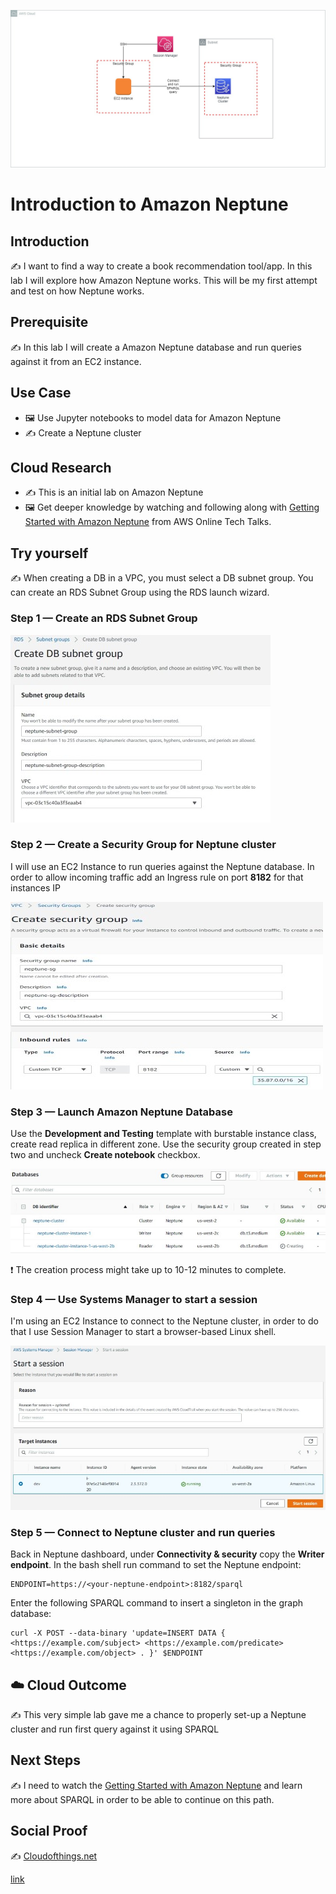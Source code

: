 
![diagram](img/001_diagram.jpg)

# Introduction to Amazon Neptune

## Introduction

✍️ I want to find a way to create a book recommendation tool/app. In this lab I will explore how Amazon Neptune works. This will be my first attempt and test on how Neptune works. 

## Prerequisite

✍️ In this lab I will create a Amazon Neptune database and run queries against it from an EC2 instance.

## Use Case

- 🖼️ Use Jupyter notebooks to model data for Amazon Neptune
- ✍️ Create a Neptune cluster

## Cloud Research

- ✍️ This is an initial lab on Amazon Neptune
- 🖼️ Get deeper knowledge by watching and following along with [Getting Started with Amazon Neptune](https://pages.awscloud.com/AWS-Learning-Path-Getting-Started-with-Amazon-Neptune_2020_LP_0009-DAT.html) from AWS Online Tech Talks.

## Try yourself

✍️ When creating a DB in a VPC, you must select a DB subnet group. You can create an RDS Subnet Group using the RDS launch wizard.

### Step 1 — Create an RDS Subnet Group

![001_step_1_rds_subnet_group.jpg](img/001_step_1_rds_subnet_group.jpg)

### Step 2 — Create a Security Group for Neptune cluster

I will use an EC2 Instance to run queries against the Neptune database. In order to allow incoming traffic add an Ingress rule on port **8182** for that instances IP

![001_step_2_security_group.jpg](img/001_step_2_security_group.jpg)

### Step 3 — Launch Amazon Neptune Database

Use the **Development and Testing** template with burstable instance class, create read replica in different zone. Use the security group created in step two and uncheck **Create notebook** checkbox. 

![001_step_3_creating_neptune.jpg](img/001_step_3_creating_neptune.jpg)

:exclamation: The creation process might take up to 10-12 minutes to complete.

### Step 4 — Use Systems Manager to start a session 

I'm using an EC2 Instance to connect to the Neptune cluster, in order to do that I use Session Manager to start a browser-based Linux shell.

![001_step_4_session_manager.jpg](img/001_step_4_session_manager.jpg)

### Step 5 — Connect to Neptune cluster and run queries

Back in Neptune dashboard, under **Connectivity & security** copy the **Writer endpoint**. In the bash shell run command to set the Neptune endpoint:

```
ENDPOINT=https://<your-neptune-endpoint>:8182/sparql
```

Enter the following SPARQL command to insert a singleton in the graph database:

```
curl -X POST --data-binary 'update=INSERT DATA { <https://example.com/subject> <https://example.com/predicate> <https://example.com/object> . }' $ENDPOINT
```

## ☁️ Cloud Outcome

✍️ This very simple lab gave me a chance to properly set-up a Neptune cluster and run first query against it using SPARQL

## Next Steps

✍️ I need to watch the  [Getting Started with Amazon Neptune](https://pages.awscloud.com/AWS-Learning-Path-Getting-Started-with-Amazon-Neptune_2020_LP_0009-DAT.html) and learn more about SPARQL in order to be able to continue on this path.

## Social Proof

✍️ [Cloudofthings.net](https://cloudofthings.net/)

[link](link)
